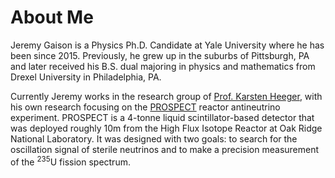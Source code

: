# About Me

Jeremy Gaison is a Physics Ph.D. Candidate at Yale University where he has been since 2015. 
Previously, he grew up in the suburbs of Pittsburgh, PA and later received his B.S. dual majoring in physics and mathematics from Drexel University in Philadelphia, PA.

Currently Jeremy works in the research group of [Prof. Karsten Heeger](https://heegerlab.yale.edu/), with his own research focusing on the [PROSPECT](https://prospect.yale.edu/) reactor antineutrino experiment.
PROSPECT is a 4-tonne liquid scintillator-based detector that was deployed roughly 10m from the High Flux Isotope Reactor at Oak Ridge National Laboratory.
It was designed with two goals: to search for the oscillation signal of sterile neutrinos and to make a precision measurement of the <sup>235</sup>U fission spectrum.
